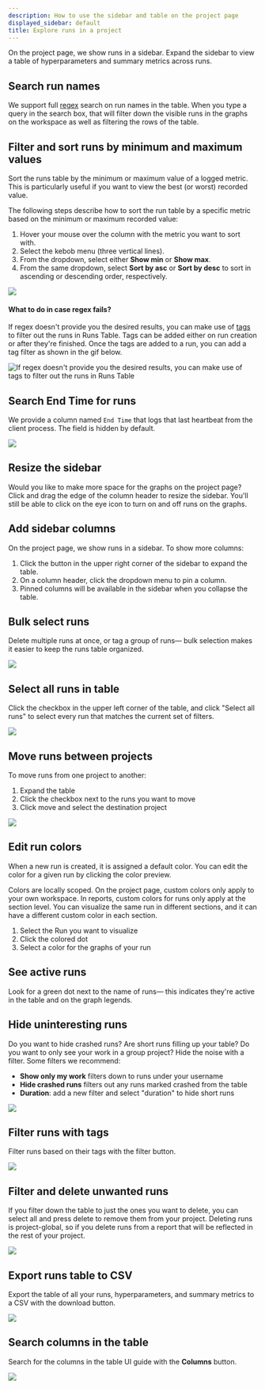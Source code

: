 ```yaml
---
description: How to use the sidebar and table on the project page
displayed_sidebar: default
title: Explore runs in a project
---
```




On the project page, we show runs in a sidebar. Expand the sidebar to view a table of hyperparameters and summary metrics across runs.

## Search run names

We support full [regex](https://dev.mysql.com/doc/refman/8.0/en/regexp.html) search on run names in the table. When you type a query in the search box, that will filter down the visible runs in the graphs on the workspace as well as filtering the rows of the table.

## Filter and sort runs by minimum and maximum values
Sort the runs table by the minimum or maximum value of a logged metric. This is particularly useful if you want to view the best (or worst) recorded value.

The following steps describe how to sort the run table by a specific metric based on the minimum or maximum recorded value:

1. Hover your mouse over the column with the metric you want to sort with.
2. Select the kebob menu (three vertical lines).
3. From the dropdown, select either **Show min** or **Show max**.
4. From the same dropdown, select **Sort by asc** or **Sort by desc** to sort in ascending or descending order, respectively. 

![](/images/app_ui/runs_min_max.gif)

#### What to do in case regex fails?

If regex doesn't provide you the desired results, you can make use of [tags](tags.md) to filter out the runs in Runs Table. Tags can be added either on run creation or after they're finished. Once the tags are added to a run, you can add a tag filter as shown in the gif below.

![If regex doesn't provide you the desired results, you can make use of tags to filter out the runs in Runs Table](/images/app_ui/tags.gif)

## Search End Time for runs

We provide a column named `End Time` that logs that last heartbeat from the client process. The field is hidden by default.

![](/images/app_ui/search_run_endtime.png)

## Resize the sidebar

Would you like to make more space for the graphs on the project page? Click and drag the edge of the column header to resize the sidebar. You'll still be able to click on the eye icon to turn on and off runs on the graphs.

## Add sidebar columns

On the project page, we show runs in a sidebar. To show more columns:

1. Click the button in the upper right corner of the sidebar to expand the table.
2. On a column header, click the dropdown menu to pin a column.
3. Pinned columns will be available in the sidebar when you collapse the table.

## Bulk select runs

Delete multiple runs at once, or tag a group of runs— bulk selection makes it easier to keep the runs table organized.

![](/images/app_ui/howto_bulk_select.gif)

## Select all runs in table

Click the checkbox in the upper left corner of the table, and click "Select all runs" to select every run that matches the current set of filters.

![](/images/app_ui/all_runs_select.gif)

## Move runs between projects

To move runs from one project to another:

1. Expand the table
2. Click the checkbox next to the runs you want to move
3. Click move and select the destination project

![](/images/app_ui/howto_move_runs.gif)


## Edit run colors

When a new run is created, it is assigned a default color. You can edit the color for a given run by clicking the color preview.

Colors are locally scoped. On the project page, custom colors only apply to your own workspace. In reports, custom colors for runs only apply at the section level. You can visualize the same run in different sections, and it can have a different custom color in each section.

1. Select the Run you want to visualize
2. Click the colored dot 
3. Select a color for the graphs of your run
## See active runs

Look for a green dot next to the name of runs— this indicates they're active in the table and on the graph legends.

## Hide uninteresting runs

Do you want to hide crashed runs? Are short runs filling up your table? Do you want to only see your work in a group project? Hide the noise with a filter. Some filters we recommend:

* **Show only my work** filters down to runs under your username
* **Hide crashed runs** filters out any runs marked crashed from the table
* **Duration**: add a new filter and select "duration" to hide short runs

![](/images/app_ui/hide_uninsteresting.png)

## Filter runs with tags

Filter runs based on their tags with the filter button.

![](/images/app_ui/filter_runs.gif)

## Filter and delete unwanted runs

If you filter down the table to just the ones you want to delete, you can select all and press delete to remove them from your project. Deleting runs is project-global, so if you delete runs from a report that will be reflected in the rest of your project.

![](/images/app_ui/filter_unwanted_runs.gif)

## Export runs table to CSV

Export the table of all your runs, hyperparameters, and summary metrics to a CSV with the download button.

![](/images/app_ui/export_to_csv.gif)

## Search columns in the table

Search for the columns in the table UI guide with the **Columns** button.

![](/images/app_ui/search_columns.gif)
